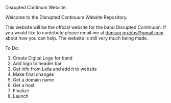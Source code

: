 Disrupted Continum Website.

Welcome to the Disrupted Continuum Website Repository.

This website will be the official website for the band Disrupted Continuum.
If you would like to contribute please email me at duncan.grubbs@gmail.com about
how you can help. The website is still very much being made.

To Do:
1. Create Digital Logo for band
2. Add logo to header bar
3. Get info from Leila and add it to website
4. Make final changes
5. Get a domain name
6. Get a host
7. Finalize
8. Launch
